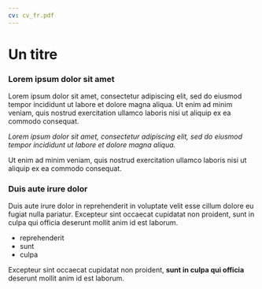 ```yaml
---
cv: cv_fr.pdf
---
```


# Un titre

### Lorem ipsum dolor sit amet

Lorem ipsum dolor sit amet, consectetur adipiscing elit, sed do eiusmod tempor incididunt ut labore et dolore magna aliqua. Ut enim ad minim veniam, quis nostrud exercitation ullamco laboris nisi ut aliquip ex ea commodo consequat.

_Lorem ipsum dolor sit amet, consectetur adipiscing elit, sed do eiusmod tempor incididunt ut labore et dolore magna aliqua._

Ut enim ad minim veniam, quis nostrud exercitation ullamco laboris nisi ut aliquip ex ea commodo consequat.

### Duis aute irure dolor

Duis aute irure dolor in reprehenderit in voluptate velit esse cillum dolore eu fugiat nulla pariatur. Excepteur sint occaecat cupidatat non proident, sunt in culpa qui officia deserunt mollit anim id est laborum.

- reprehenderit
- sunt
- culpa

Excepteur sint occaecat cupidatat non proident, **sunt in culpa qui officia** deserunt mollit anim id est laborum.
